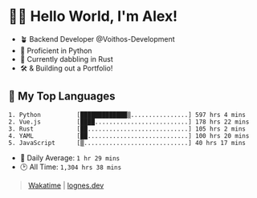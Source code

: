 # 🎷🐛 Hello World, I'm Alex!

- 🪴 Backend Developer @Voithos-Development
- 🐍 Proficient in Python
- 🦀 Currently dabbling in Rust
- 🛠️ & Building out a Portfolio!

## 💚 My Top Languages
```
1. Python          [█████████████▒................] 597 hrs 4 mins
2. Vue.js          [████..........................] 178 hrs 22 mins
3. Rust            [██............................] 105 hrs 2 mins
4. YAML            [██............................] 100 hrs 20 mins
5. JavaScript      [▒.............................] 40 hrs 17 mins
```
- 💪 Daily Average: `1 hr 29 mins`
- 🕑 All Time: `1,304 hrs 38 mins`

> [Wakatime](https://wakatime.com/@lognes) | [lognes.dev](https://lognes.dev)